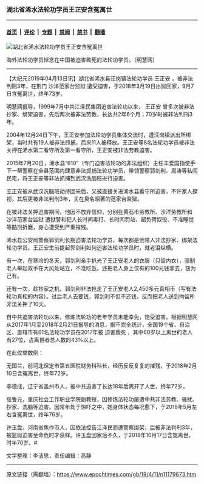 ### 湖北省浠水法轮功学员王正安含冤离世

---

#### [首页](../../../..?n11179673) &nbsp;|&nbsp; [评论](../../../../../epoch-comment?n11179673) &nbsp;|&nbsp; [专题](../../../../../epoch-special?n11179673) &nbsp;|&nbsp; [禁闻](../../../../../epoch-news?n11179673) &nbsp;|&nbsp; [禁书](../../../../../books?n11179673) &nbsp;|&nbsp; [翻墙](https://github.com/gfw-breaker/nogfw/blob/master/README.md?n11179673)


<div><img alt="湖北省浠水法轮功学员王正安含冤离世" class="attachment-djy_600_400 size-djy_600_400 wp-post-image" src="https://i.epochtimes.com/assets/uploads/2019/04/2013-7-19-minghui-dc-candlelight-04-600x400.jpg"/>
<div class="caption">
 <p>
  海外法轮功学员悼念在中国被迫害致死的法轮功学员。（明慧网）
 </p>
</div></div><hr/><div class="post_content" id="artbody" itemprop="articleBody">
 <!-- article content begin -->
 <p>
  【大纪元2019年04月13日讯】湖北省浠水县汪岗镇法轮功学员
  <ok href="https://www.epochtimes.com/gb/tag/%E7%8E%8B%E6%AD%A3%E5%AE%89.html">
   王正安
  </ok>
  ，被非法判刑3年，在荆门
  <ok href="https://www.epochtimes.com/gb/tag/%E6%B2%99%E6%B4%8B%E8%8C%83%E5%AE%B6%E5%8F%B0%E7%9B%91%E7%8B%B1.html">
   沙洋范家台监狱
  </ok>
  遭受迫害，于2018年3月19日出狱回家，9月7日含冤离世，终年73岁。
 </p>
 <p>
  明慧网报导，1999年7月中共江泽民集团迫害法轮功以来，
  <ok href="https://www.epochtimes.com/gb/tag/%E7%8E%8B%E6%AD%A3%E5%AE%89.html">
   王正安
  </ok>
  曾多次被非法抄家、绑架迫害，先后两次被非法劳教，长达共2年6个月；70岁时被非法判刑3年。
 </p>
 <p>
  2004年12月24日下午，王正安参加法轮功学员集体交流时，遭汪岗镇派出所绑架，当时共有19人被非法抓捕，后来11人被释放。王正安等8名法轮功学员被非法关押在浠水第二看守所及第一看守所，王正安被非法劳教迫害。
 </p>
 <p>
  2015年7月20日，浠水县“610”（专门迫害法轮功的非法组织）主任丰爱国指使手下一帮警察在全县范围内肆意非法抓捕法轮功学员，带领警察郭剑利、周涛等私闯民宅，将王正安等非法抓捕到武汉洗脑班进行迫害。
 </p>
 <p>
  王正安被从武汉洗脑班劫持回来后，又被直接关进浠水县看守所迫害，不许家人探视，其后更被非法判刑3年，关在臭名昭著的范家台监狱。
 </p>
 <p>
  在被非法关押迫害期间，他因不放弃信仰，分别在黄石市劳教所、沙洋劳教所和
  <ok href="https://www.epochtimes.com/gb/tag/%E6%B2%99%E6%B4%8B%E8%8C%83%E5%AE%B6%E5%8F%B0%E7%9B%91%E7%8B%B1.html">
   沙洋范家台监狱
  </ok>
  遭狱警和犯人长时间毒打、长时间罚站、超负荷奴役、不准睡觉等酷刑折磨，身心遭受到严重摧残。
 </p>
 <p>
  浠水县公安局警察郭剑利长期迫害法轮功学员，每次都是他带人非法抄家、绑架法轮功学员。王正安生前提起郭剑利如何迫害法轮功学员时，就老泪纵横。
 </p>
 <p>
  有一次，在寒冷的冬天，郭剑利亲手扒光了王正安老人的衣服（只留内衣），强制老人举起双手在大风处站立，不准吃饭。还把老人身上仅有的100元钱拿去，窃为己有。
 </p>
 <p>
  还有一次，趁抄家之机，郭剑利非法抢走了王正安老人2,450多元真相币（写有法轮功真相的内容）。过后老人去要钱，郭剑利不但不还钱，反而把老人送到拘留所非法关押了10天。
 </p>
 <p>
  自中共迫害法轮功以来，修炼法轮功的老年学员未能幸免，饱受迫害。根据明慧网从2017年1月至2018年2月21日报导的消息，据不完全统计，全国19个省、自治区、直辖市有61名法轮功学员在2017年被
  <ok href="https://www.epochtimes.com/gb/tag/%E8%BF%AB%E5%AE%B3%E8%87%B4%E6%AD%BB.html">
   迫害致死
  </ok>
  ，其中60岁以上离世的老人有27位，占离世者总人数的43%以上。
 </p>
 <p>
  在此仅举数例：
 </p>
 <p>
  无国兰，前河北保定市第五医院财务科科长，经历反反复复的摧残，于2018年2月10日含冤离世，终年72岁。
 </p>
 <p>
  李德成，辽宁省盖州市人，被中共迫害了长达18年后离开了人世，终年72岁。
 </p>
 <p>
  张鲁元，重庆社会工作职业学院副教授，因修炼法轮功屡遭中共非法劳教、骚扰、抄家、洗脑等迫害。因常年处于惊吓之中，她身体状态每况愈下，于2018年5月左右含冤离世，终年76岁。
 </p>
 <p>
  许玉盘，河南省焦作市人，因依法控告江泽民而遭警察绑架，后被非法判刑3年，被监狱迫害至命危时才获释。许玉盘回家后不久，于2018年10月17日含冤离世，时年70岁。#
 </p>
 <p>
  文字整理：李洁思，责任编辑：高静
 </p>
 <!-- article content end -->
 <div id="below_article_ad">
 </div>
</div>


---

原文链接（需翻墙）：https://www.epochtimes.com/gb/19/4/11/n11179673.htm